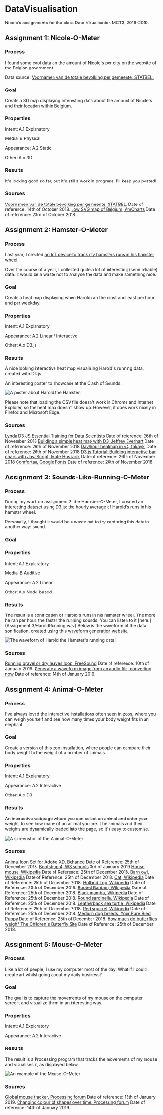 # DataVisualisation
Nicole's assignments for the class Data Visualisation MCT3, 2018-2019.

## Assignment 1: Nicole-O-Meter

### Process
I found some cool data on the amount of Nicole's per city on the website of the Belgian government.

Data source: [Voornamen van de totale bevolking per gemeente, STATBEL.](https://statbel.fgov.be/nl/open-data/voornamen-van-de-totale-bevolking-gemeente)

### Goal
Create a 3D map displaying interesting data about the amount of Nicole's and their location within Belgium.

### Properties
Intent: A.1 Explanatory

Media: B Physical

Appearance: A.2 Static

Other: A.x 3D

### Results
It's looking good so far, but it's still a work in progress. I'll keep you posted!

### Sources
[Voornamen van de totale bevolking per gemeente, STATBEL.](https://statbel.fgov.be/nl/open-data/voornamen-van-de-totale-bevolking-gemeente)  Date of reference: 14th of October 2018.
[Low SVG map of Belgium, AmCharts](https://www.amcharts.com/svg-maps/)  Date of reference: 23rd of October 2018.



## Assignment 2: Hamster-O-Meter

### Process
Last year, I created [an IoT device to track my hamsters runs in his hamster wheel.](http://8bitsandabyte.com/project-floofball-an-iot-hamster-wheel/)

Over the course of a year, I collected quite a lot of interesting (semi reliable) data. It would be a waste not to analyse the data and make something nice.

### Goal
Create a heat map displaying when Harold ran the most and least per hour and per weekday.

### Properties
Intent: A.1 Explanatory

Appearance: A.2 Linear / Interactive

Other: A.x D3.js

### Results
A nice looking interactive heat map visualising Harold's running data, created with D3.js.

An interesting poster to showcase at the Clash of Sounds.

![A poster about Harold the Hamster. ](Images/HaroldPoster.jpg)

Please note that loading the CSV file doesn't work in Chrome and Internet Explorer, so the heat map doesn't show up.
However, it does work nicely in Firefox and Microsoft Edge.

### Sources
[Lynda D3 JS Essential Training for Data Scientists](https://www.lynda.com/D3-js-tutorials/D3-js-Essential-Training-Data-Scientists/504428-2.html) Date of reference: 26th of November 2018
[Building a simple heat map with D3, Jeffrey Everhart](https://jeffreyeverhart.com/2016/03/12/heat-map-d3/) Date of reference: 26th of November 2018
[Day/hour heatmap in v4, takayki](http://bl.ocks.org/ganezasan/dfe585847d65d0742ca7d0d1913d50e1) Date of reference: 26th of November 2018
[D3.js Tutorial: Building interactive bar chars with JavaScript, Mate Huszarik](https://blog.risingstack.com/d3-js-tutorial-bar-charts-with-javascript/) Date of reference: 26th of November 2018
[Comfortaa, Google Fonts](https://fonts.google.com/specimen/Comfortaa?selection.family=Comfortaa) Date of reference: 26th of November 2018




## Assignment 3: Sounds-Like-Running-O-Meter

### Process
During my work on assignment 2, the Hamster-O-Meter, I created an interesting dataset using D3.js: the hourly average of Harold's runs in his hamster wheel.

Personally, I thought it would be a waste not to try capturing this data in another way: sound.

### Goal

### Properties
Intent: A.1 Exploratory

Media: B Auditive

Appearance: A.2 Linear

Other: A.x Node-based

### Results
The result is a sonification of Harold's runs in his hamster wheel. The more he ran per hour, the faster the running sounds.
You can listen to it [here.](Assignment 3/HaroldRunning.wav) Below is the waveform of the data sonification, created using [this waveform generation website.](http://convert.ing-now.com/generate-a-waveform-image-from-an-audio-file/)

![The waveform of Harold the Hamster's running data'. ](Images/HaroldWaveform.png)

### Sources
[Running gravel or dry leaves loop, FreeSound](https://freesound.org/people/bevangoldswain/sounds/54778/) Date of reference: 10th of January 2019.
[Generate a waveform image from an audio file, converting now](http://convert.ing-now.com/generate-a-waveform-image-from-an-audio-file/) Date of reference: 14th of January 2019.



## Assignment 4: Animal-O-Meter

### Process
I've always loved the interactive installations often seen in zoos, where you can weigh yourself and see how many times your body weight fits in an elephant.

### Goal
Create a version of this zoo installation, where people can compare their body weight to the weight of a number of animals.

### Properties
Intent: A.1 Explanatory

Appearance: A.2 Interactive

Other: A.x D3

### Results
An interactive webpage where you can select an animal and enter your weight, to see how many of an animal you are.
The animals and their weights are dynamically loaded into the page, so it's easy to customize.

![A screenshot of the Animal-O-Meter](Images/AnimalOMeter.png)

### Sources
[Animal Icon Set for Adobe XD, Behance](https://www.behance.net/gallery/64609807/Animal-Icon-Set-for-Adobe-XD?scid=social76163047&adbid=1824036584306333&adbpl=fb&adbpr=341657335877606) Date of Reference: 25th of December 2018.
[Bootstrap 4, W3 schools](https://www.w3schools.com/bootstrap4/default.asp) 3rd of January 2019
[House mouse, Wikipedia](https://en.wikipedia.org/wiki/House_mouse) Date of Reference: 25th of December 2018.
[Barn owl, Wikipedia](https://en.wikipedia.org/wiki/Barn_owl) Date of Reference: 25th of December 2018.
[Cat, Wikipedia](https://en.wikipedia.org/wiki/Cat) Date of Reference: 25th of December 2018.
[Holland Lop, Wikipedia](https://en.wikipedia.org/wiki/Holland_Lop) Date of Reference: 25th of December 2018.
[Booted Bantam, Wikipedia](https://en.wikipedia.org/wiki/Booted_Bantam) Date of Reference: 25th of December 2018.
[Black mamba, Wikipedia](https://en.wikipedia.org/wiki/Black_mamba) Date of Reference: 25th of December 2018.
[Round sardinella, Wikipedia](https://en.wikipedia.org/wiki/Round_sardinella) Date of Reference: 25th of December 2018.
[Leatherback sea turtle, Wikipedia](https://en.wikipedia.org/wiki/Leatherback_sea_turtle) Date of Reference: 25th of December 2018.
[Red squirrel, Wikipedia](https://en.wikipedia.org/wiki/Red_squirrel) Date of Reference: 25th of December 2018.
[Medium dog breeds, Your Pure Bred Puppy](https://www.yourpurebredpuppy.com/dogbreeds/index-medium-dog-breeds.html) Date of Reference: 25th of December 2018.
[How much do butterflies weigh? The Children's Butterfly Site](https://www.kidsbutterfly.org/faq/general/11) Date of Reference: 25th of December 2018.



## Assignment 5: Mouse-O-Meter

### Process
Like a lot of people, I use my computer most of the day. What if I could create art whilst going about my daily business?

### Goal
The goal is to capture the movements of my mouse on the computer screen, and visualize them in an interesting way.

### Properties
Intent: A.1 Exploratory

Appearance: A.2 Interactive

### Results
The result is a Processing program that tracks the movements of my mouse and visualises it, as displayed below.

![An example of the Mouse-O-Meter](Images/MouseMeter.png)

### Sources
[Global mouse tracker, Processing forum](https://forum.processing.org/one/topic/global-mouse.html) Date of reference: 13th of January 2019.
[Changing colour of shapes over time, Processing forum](https://forum.processing.org/two/discussion/25166/changing-colour-of-shapes-over-time) Date of reference: 14th of January 2019.
